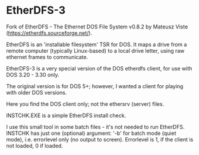 # EtherDFS-3
Fork of EtherDFS - The Ethernet DOS File System v0.8.2 by Mateusz Viste (https://etherdfs.sourceforge.net/).


EtherDFS is an 'installable filesystem' TSR for DOS. It maps a drive from a remote computer (typically Linux-based) to a local drive letter, using raw ethernet frames to communicate.

EtherDFS-3 is a very special version of the DOS etherdfs client, for use with DOS 3.20 - 3.30 only.

The original version is for DOS 5+; however, I wanted a client for playing with older DOS versions.


Here you find the DOS client only; not the ethersrv (server) files.


INSTCHK.EXE is a simple EtherDFS install check.

I use this small tool in some batch files - it's not needed to run EtherDFS.
INSTCHK has just one (optional) argument: '-b' for batch mode (quiet mode), i.e. errorlevel only (no output to screen).
Errorlevel is 1, if the client is not loaded, 0 if loaded.

